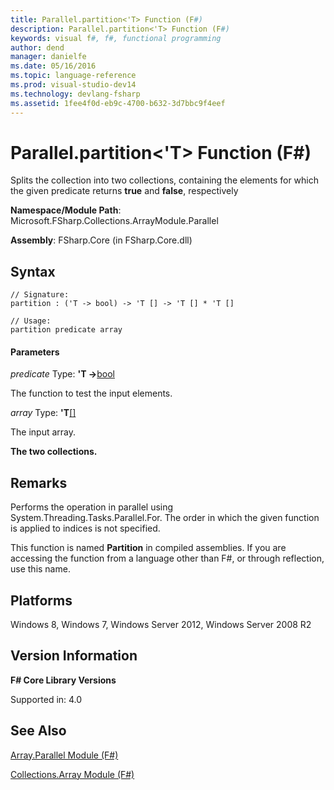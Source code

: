 ```yaml
---
title: Parallel.partition<'T> Function (F#)
description: Parallel.partition<'T> Function (F#)
keywords: visual f#, f#, functional programming
author: dend
manager: danielfe
ms.date: 05/16/2016
ms.topic: language-reference
ms.prod: visual-studio-dev14
ms.technology: devlang-fsharp
ms.assetid: 1fee4f0d-eb9c-4700-b632-3d7bbc9f4eef 
---
```


# Parallel.partition<'T> Function (F#)

Splits the collection into two collections, containing the elements for which the given predicate returns **true** and **false**, respectively

**Namespace/Module Path**: Microsoft.FSharp.Collections.ArrayModule.Parallel

**Assembly**: FSharp.Core (in FSharp.Core.dll)


## Syntax

```
// Signature:
partition : ('T -> bool) -> 'T [] -> 'T [] * 'T []

// Usage:
partition predicate array
```

#### Parameters
*predicate*
Type: **'T -&gt;**[bool](https://msdn.microsoft.com/library/89c0cf9c-49ce-4207-a3be-555851a67dd5)


The function to test the input elements.


*array*
Type: **'T**[[]](https://msdn.microsoft.com/library/def20292-9aae-4596-9275-b94e594f8493)


The input array.



**The two collections.**
## Remarks
Performs the operation in parallel using System.Threading.Tasks.Parallel.For. The order in which the given function is applied to indices is not specified.

This function is named **Partition** in compiled assemblies. If you are accessing the function from a language other than F#, or through reflection, use this name.


## Platforms
Windows 8, Windows 7, Windows Server 2012, Windows Server 2008 R2


## Version Information
**F# Core Library Versions**

Supported in: 4.0


## See Also
[Array.Parallel Module &#40;F&#35;&#41;](Array.Parallel-Module-%5BFSharp%5D.md)

[Collections.Array Module &#40;F&#35;&#41;](Collections.Array-Module-%5BFSharp%5D.md)

